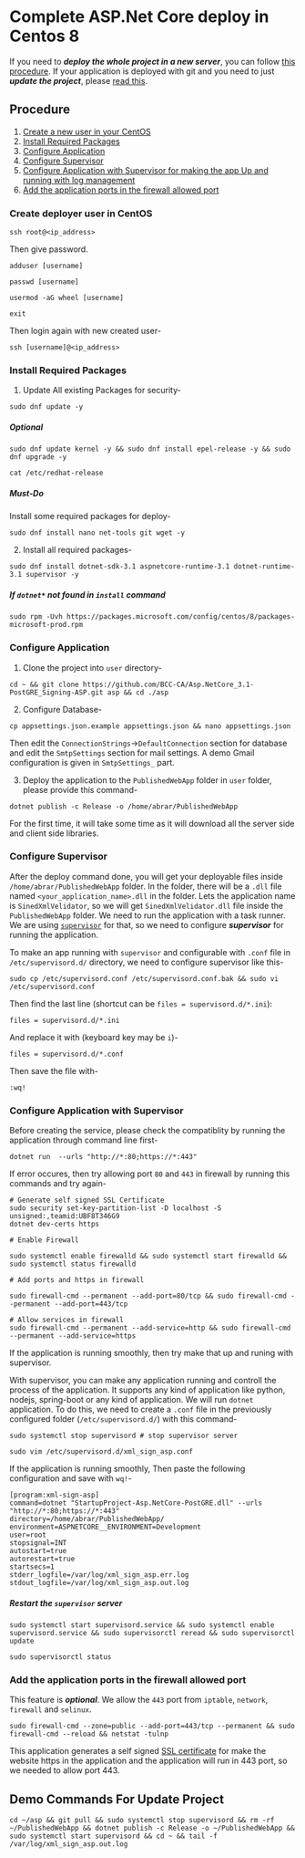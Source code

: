 # Complete ASP.Net Core deploy in Centos 8

If you need to ***deploy the whole project in a new server***, you can follow [this procedure](#Procedure). If your application is deployed with git and you need to just ***update the project***, please [read this](#Demo-Commands-For-Update-Project).

## Procedure
1. [Create a new user in your CentOS](#Create-deployer-user-in-CentOS)
2. [Install Required Packages](#install-required-packages)
3. [Configure Application](#Configure-Application)
3. [Configure Supervisor](#Configure-Supervisor)
4. [Configure Application with Supervisor for making the app Up and running with log management](#Configure-Application-with-supervisor)
5. [Add the application ports in the firewall allowed port](#Add-the-application-ports-in-the-firewall-allowed-port)

### Create deployer user in CentOS

```console
ssh root@<ip_address>
```

Then give password.

```console
adduser [username]

passwd [username]

usermod -aG wheel [username]

exit
```

Then login again with new created user-

```console
ssh [username]@<ip_address>
```

### Install Required Packages
1. Update All existing Packages for security-

```console
sudo dnf update -y
```

##### Optional
```console
sudo dnf update kernel -y && sudo dnf install epel-release -y && sudo dnf upgrade -y

cat /etc/redhat-release
```

##### Must-Do

Install some required packages for deploy-

```console
sudo dnf install nano net-tools git wget -y
```

2. Install all required packages-

```console
sudo dnf install dotnet-sdk-3.1 aspnetcore-runtime-3.1 dotnet-runtime-3.1 supervisor -y
```

##### If `dotnet*` not found in `install` command

```console
sudo rpm -Uvh https://packages.microsoft.com/config/centos/8/packages-microsoft-prod.rpm
```

### Configure Application

1. Clone the project into `user` directory-
```console
cd ~ && git clone https://github.com/BCC-CA/Asp.NetCore_3.1-PostGRE_Signing-ASP.git asp && cd ./asp
```

2. Configure Database-
```console
cp appsettings.json.example appsettings.json && nano appsettings.json
```
Then edit the `ConnectionStrings`->`DefaultConnection` section for database and edit the `SmtpSettings` section for mail settings. A demo Gmail configuration is given in `SmtpSettings_` part.

3. Deploy the application to the `PublishedWebApp` folder in `user` folder, please provide this command-

```console
dotnet publish -c Release -o /home/abrar/PublishedWebApp
```

For the first time, it will take some time as it will download all the server side and client side libraries.

### Configure Supervisor

After the deploy command done, you will get your deployable files inside `/home/abrar/PublishedWebApp` folder. In the folder, there will be a `.dll` file named `<your_application_name>.dll` in the folder. Lets the application name is `SinedXmlVelidator`, so we will get `SinedXmlVelidator.dll` file inside the `PublishedWebApp` folder. We need to run the application with a task runner. We are using [`supervisor`](http://supervisord.org/) for that, so we need to configure ***supervisor*** for running the application. 

To make an app running with `supervisor` and configurable with `.conf` file in `/etc/supervisord.d/` directory, we need to configure supervisor like this-

```console
sudo cp /etc/supervisord.conf /etc/supervisord.conf.bak && sudo vi /etc/supervisord.conf
```

Then find the last line (shortcut can be `files = supervisord.d/*.ini`):

```console
files = supervisord.d/*.ini
```

And replace it with (keyboard key may be `i`)-

```console
files = supervisord.d/*.conf
```

Then save the file with-

```console
:wq!
```

### Configure Application with Supervisor


Before creating the service, please check the compatiblity by running the application through command line first-

```console
dotnet run  --urls "http://*:80;https://*:443"
```

If error occures, then try allowing port `80` and `443` in firewall by running this commands and try again-

```console
# Generate self signed SSL Certificate
sudo security set-key-partition-list -D localhost -S unsigned:,teamid:UBF8T346G9
dotnet dev-certs https

# Enable Firewall

sudo systemctl enable firewalld && sudo systemctl start firewalld && sudo systemctl status firewalld

# Add ports and https in firewall

sudo firewall-cmd --permanent --add-port=80/tcp && sudo firewall-cmd --permanent --add-port=443/tcp

# Allow services in firewall
sudo firewall-cmd --permanent --add-service=http && sudo firewall-cmd --permanent --add-service=https
```

If the application is running smoothly, then try make that up and runing with supervisor.

With supervisor, you can make any application running and controll the process of the application. It supports any kind of application like python, nodejs, spring-boot or any kind of application. We will run `dotnet` application. To do this, we need to create a `.conf` file in the previously configured folder (`/etc/supervisord.d/`) with this command-

```console
sudo systemctl stop supervisord # stop supervisor server

sudo vim /etc/supervisord.d/xml_sign_asp.conf
```

If the application is running smoothly, Then paste the following configuration and save with `wq!`-

```console
[program:xml-sign-asp]
command=dotnet "StartupProject-Asp.NetCore-PostGRE.dll" --urls "http://*:80;https://*:443"
directory=/home/abrar/PublishedWebApp/
environment=ASPNETCORE__ENVIRONMENT=Development
user=root
stopsignal=INT
autostart=true
autorestart=true
startsecs=1
stderr_logfile=/var/log/xml_sign_asp.err.log
stdout_logfile=/var/log/xml_sign_asp.out.log
```

##### Restart the `supervisor` server

```console
sudo systemctl start supervisord.service && sudo systemctl enable supervisord.service && sudo supervisorctl reread && sudo supervisorctl update

sudo supervisorctl status
```

### Add the application ports in the firewall allowed port

This feature is ***optional***. We allow the `443` port from `iptable`, `network`, `firewall` and `selinux`.

```console
sudo firewall-cmd --zone=public --add-port=443/tcp --permanent && sudo firewall-cmd --reload && netstat -tulnp
```

This application generates a self signed [SSL certificate](https://en.wikipedia.org/wiki/SSL) for make the website https in the application and the application will run in 443 port, so we needed to allow port 443.


## Demo Commands For Update Project

```console
cd ~/asp && git pull && sudo systemctl stop supervisord && rm -rf ~/PublishedWebApp && dotnet publish -c Release -o ~/PublishedWebApp && sudo systemctl start supervisord && cd ~ && tail -f /var/log/xml_sign_asp.out.log
```
